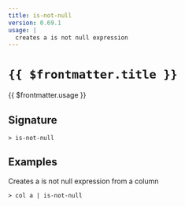 ```yaml
---
title: is-not-null
version: 0.69.1
usage: |
  creates a is not null expression
---
```


# <code>{{ $frontmatter.title }}</code>

<div style='white-space: pre-wrap;'>{{ $frontmatter.usage }}</div>

## Signature

```> is-not-null ```

## Examples

Creates a is not null expression from a column
```shell
> col a | is-not-null
```

